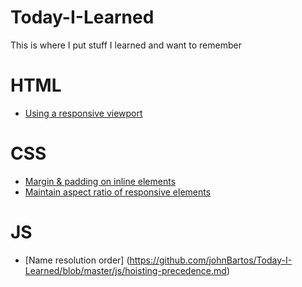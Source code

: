 # Today-I-Learned

This is where I put stuff I learned and want to remember

# HTML
- [Using a responsive viewport](https://github.com/johnBartos/Today-I-Learned/blob/master/html/responsive-viewport.md)

# CSS
- [Margin & padding on inline elements](https://github.com/johnBartos/Today-I-Learned/blob/master/css/inline-margin-padding.md)
- [Maintain aspect ratio of responsive elements](https://github.com/johnBartos/Today-I-Learned/blob/master/css/responsive-element-aspect-ratio.md)

# JS
- [Name resolution order] (https://github.com/johnBartos/Today-I-Learned/blob/master/js/hoisting-precedence.md)
